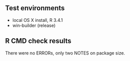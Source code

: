 ## Test environments

* local OS X install, R 3.4.1
* win-builder (release)

## R CMD check results

There were no ERRORs, only two NOTES on package size.
